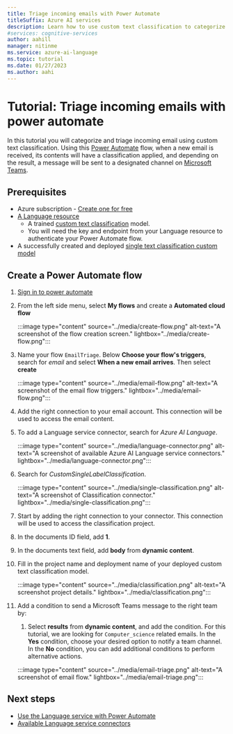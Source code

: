 ```yaml
---
title: Triage incoming emails with Power Automate
titleSuffix: Azure AI services
description: Learn how to use custom text classification to categorize and triage incoming emails with Power Automate
#services: cognitive-services
author: aahill
manager: nitinme
ms.service: azure-ai-language
ms.topic: tutorial
ms.date: 01/27/2023
ms.author: aahi
---
```


# Tutorial: Triage incoming emails with power automate

In this tutorial you will categorize and triage incoming email using custom text classification. Using this [Power Automate](/power-automate/getting-started) flow, when a new email is received, its contents will have a classification applied, and depending on the result, a message will be sent to a designated channel on [Microsoft Teams](https://www.microsoft.com/microsoft-teams).


## Prerequisites

* Azure subscription - [Create one for free](https://azure.microsoft.com/free/cognitive-services)
* <a href="https://portal.azure.com/#create/Microsoft.CognitiveServicesTextAnalytics"  title="Create a Language resource"  target="_blank">A Language resource </a>
    * A trained [custom text classification](../overview.md) model.
    * You will need the key and endpoint from your Language resource to authenticate your Power Automate flow.
* A successfully created and deployed [single text classification custom model](../quickstart.md)


## Create a Power Automate flow

1. [Sign in to power automate](https://make.powerautomate.com/)

2. From the left side menu, select **My flows** and create a **Automated cloud flow**

    :::image type="content" source="../media/create-flow.png" alt-text="A screenshot of the flow creation screen." lightbox="../media/create-flow.png":::

3. Name your flow `EmailTriage`. Below **Choose your flow's triggers**, search for *email* and select **When a new email arrives**. Then select **create**

    :::image type="content" source="../media/email-flow.png" alt-text="A screenshot of the email flow triggers." lightbox="../media/email-flow.png":::

4. Add the right connection to your email account. This connection will be used to access the email content.

5. To add a Language service connector, search for *Azure AI Language*.
  
    :::image type="content" source="../media/language-connector.png" alt-text="A screenshot of available Azure AI Language service connectors." lightbox="../media/language-connector.png":::

6. Search for *CustomSingleLabelClassification*.

    :::image type="content" source="../media/single-classification.png" alt-text="A screenshot of Classification connector." lightbox="../media/single-classification.png":::

7. Start by adding the right connection to your connector. This connection will be used to access the classification project.

8. In the documents ID field, add **1**.

9. In the documents text field, add **body** from **dynamic content**.

10. Fill in the project name and deployment name of your deployed custom text classification model.

    :::image type="content" source="../media/classification.png" alt-text="A screenshot project details." lightbox="../media/classification.png":::

11. Add a condition to send a Microsoft Teams message to the right team by:
    1. Select **results** from **dynamic content**, and add the condition. For this tutorial, we are looking for `Computer_science` related emails. In the **Yes** condition, choose your desired option to notify a team channel. In the **No** condition, you can add additional conditions to perform alternative actions.

    :::image type="content" source="../media/email-triage.png" alt-text="A screenshot of email flow." lightbox="../media/email-triage.png":::


## Next steps

* [Use the Language service with Power Automate](../../tutorials/power-automate.md)
* [Available Language service connectors](/connectors/cognitiveservicestextanalytics)
